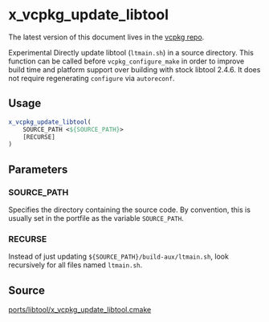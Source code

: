 # x_vcpkg_update_libtool

The latest version of this document lives in the [vcpkg repo](https://github.com/Microsoft/vcpkg/blob/master/docs/maintainers/ports/libtool/x_vcpkg_update_libtool.md).

Experimental
Directly update libtool (`ltmain.sh`) in a source directory.
This function can be called before `vcpkg_configure_make` in order to improve
build time and platform support over building with stock libtool 2.4.6.
It does not require regenerating `configure` via `autoreconf`.

## Usage
```cmake
x_vcpkg_update_libtool(
    SOURCE_PATH <${SOURCE_PATH}>
    [RECURSE]
)
```
## Parameters

### SOURCE_PATH
Specifies the directory containing the source code.
By convention, this is usually set in the portfile as the variable `SOURCE_PATH`.

### RECURSE
Instead of just updating `${SOURCE_PATH}/build-aux/ltmain.sh`, look recursively
for all files named `ltmain.sh`.

## Source
[ports/libtool/x\_vcpkg\_update\_libtool.cmake](https://github.com/Microsoft/vcpkg/blob/master/ports/libtool/x_vcpkg_update_libtool.cmake)
